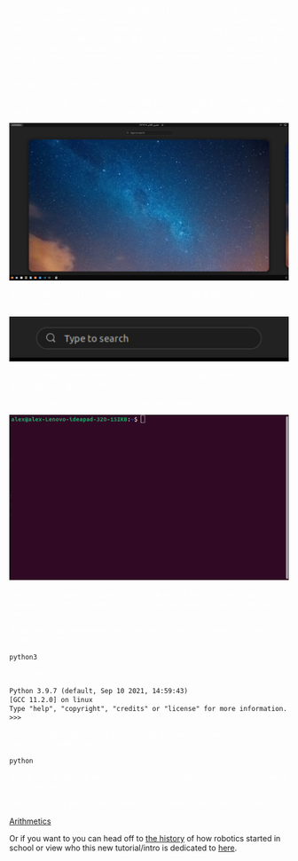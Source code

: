 <p style="color:white">Hi, If your reading this you probably joined robotics (or a computer teacher is using this site to help you teach the basics of python for a class). At the start and end of each page there will be a way to go to the past lesson, the table of contents and next page. At the end of each lesson there will be a task. This task isn't mandatory but it's best if you do it so you can test to see if you understood the lesson or not and whether or not you need to go over it.</p>

<p style="color:white">Let's get started shall we?</p>

<p style="color:white">So if you look at the bottom left of your keyboard, you will see the windows key (how ironic..) once you hit that key you might see something like this:</p>

![](/resources/image1.png)

<p style="color:white">Once in this screen hit the little button that looks like 9 squares in a cube or click up here:</p>

![](/resources/image2.png)

<p style="color:white">Once its highlighted/selected type in "Terminal" (caps friendly meaning you don't need to capitalize the T)</p>

<p style="color:white">Once you open terminal you might see something like this: </p>

![](/resources/terminal.png)

<p style="color:white">but a little different, probably a gray background with white text and a different starting command. (thats probably because you are on fedora and i am on ubuntu)</p>

<p style="color:white">When you have terminal opened you need to run the python command. To do that you type:</p>

```
python3
```

<p style="color:white">If you see</p>

```
Python 3.9.7 (default, Sep 10 2021, 14:59:43) 
[GCC 11.2.0] on linux
Type "help", "copyright", "credits" or "license" for more information.
>>> 
```

<p style="color:white">Then you did it right. If you see anything a version that says "Python 2.x.x" then you probably typed </p>

```
python
```

<p style="color:white">Which is probably not where you want to head off to as its been deprecated as of the year 2020.</p>

<p style="color:white">Since you know how to run python you can now head off onto lesson 1!</p>

<p style="color:white">

 [Arithmetics](arithmetic.md)

 </p>

<p style="color:white">

Or if you want to you can head off to [the history](foreward.md) of how robotics started in school or view who this new tutorial/intro is dedicated to [here](dedication.md).

</p>
